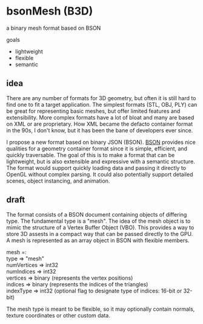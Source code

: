 bsonMesh (B3D)
========

a binary mesh format based on BSON

goals
+ lightweight
+ flexible
+ semantic

idea
--------

There are any number of formats for 3D geometry, but often it is still hard to find one to fit a target application. The simplest formats (STL, OBJ, PLY) can be great for representing basic meshes, but offer limited features and extensibility. More complex formats have a lot of bloat and many are based on XML or are proprietary. How XML became the defacto container format in the 90s, I don't know, but it has been the bane of developers ever since.

I propose a new format based on binary JSON (BSON). [BSON](bsonspec.org) provides nice qualities for a geometry container format since it is simple, efficient, and quickly traversable. The goal of this is to make a format that can be lightweight, but is also extensible and expressive with a semantic structure. The format would support quickly loading data and passing it directly to OpenGL without complex parsing. It could also potentially support detailed scenes, object instancing, and animation.

draft
--------

The format consists of a BSON document containing objects of differing type. The fundamental type is a "mesh". The idea of the mesh object is to mimic the structure of a Vertex Buffer Object (VBO). This provides a way to store 3D assests in a compact way that can be passed directly to the GPU. A mesh is represented as an array object in BSON with flexible members.

mesh =:  
  type => "mesh"  
  numVertices => int32  
  numIndices => int32  
  vertices => binary (represents the vertex positions)  
  indices => binary (represents the indices of the triangles)  
  indexType => int32 (optional flag to designate type of indices: 16-bit or 32-bit)  

The mesh type is meant to be flexible, so it may optionally contain normals, texture coordinates or other custom data.
